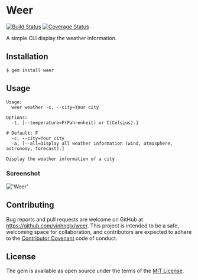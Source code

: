 # Weer

[![Build Status](https://travis-ci.org/vinhnglx/weer.svg?branch=develop)](https://travis-ci.org/vinhnglx/weer)
[![Coverage Status](https://coveralls.io/repos/github/vinhnglx/weer/badge.svg?branch=develop)](https://coveralls.io/github/vinhnglx/weer?branch=develop)

A simple CLI display the weather information.

## Installation

```
$ gem install weer
```

## Usage

```
Usage:
  weer weather -c, --city=Your city

Options:
  -t, [--temperature=F(Fahrenheit) or C(Celsius).]
                                                                                        # Default: F
  -c, --city=Your city
  -a, [--all=Display all weather information (wind, atmosphere, astronomy, forecast).]

Display the weather information of a city
```

### Screenshot

!['Weer'](https://cloud.githubusercontent.com/assets/1997137/12840884/91489082-cc19-11e5-8de6-0ad1e568a1ba.png)


## Contributing

Bug reports and pull requests are welcome on GitHub at https://github.com/vinhnglx/weer. This project is intended to be a safe, welcoming space for collaboration, and contributors are expected to adhere to the [Contributor Covenant](http://contributor-covenant.org) code of conduct.

## License

The gem is available as open source under the terms of the [MIT License](http://opensource.org/licenses/MIT).
